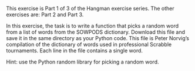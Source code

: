 This exercise is Part 1 of 3 of the Hangman exercise series. The other exercises are: Part 2 and Part 3.

In this exercise, the task is to write a function that picks a random word from a list of words from the SOWPODS dictionary. Download this file and save it in the same directory as your Python code. This file is Peter Norvig’s compilation of the dictionary of words used in professional Scrabble tournaments. Each line in the file contains a single word.

Hint: use the Python random library for picking a random word.